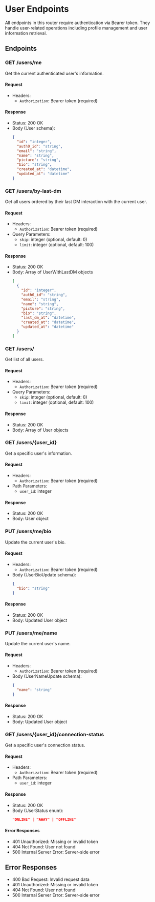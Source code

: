 # User Endpoints

All endpoints in this router require authentication via Bearer token. They handle user-related operations including profile management and user information retrieval.

## Endpoints

### GET /users/me
Get the current authenticated user's information.

#### Request
- Headers:
  - `Authorization`: Bearer token (required)

#### Response
- Status: 200 OK
- Body (User schema):
  ```json
  {
    "id": "integer",
    "auth0_id": "string",
    "email": "string",
    "name": "string",
    "picture": "string",
    "bio": "string",
    "created_at": "datetime",
    "updated_at": "datetime"
  }
  ```

### GET /users/by-last-dm
Get all users ordered by their last DM interaction with the current user.

#### Request
- Headers:
  - `Authorization`: Bearer token (required)
- Query Parameters:
  - `skip`: integer (optional, default: 0)
  - `limit`: integer (optional, default: 100)

#### Response
- Status: 200 OK
- Body: Array of UserWithLastDM objects
  ```json
  [
    {
      "id": "integer",
      "auth0_id": "string",
      "email": "string",
      "name": "string",
      "picture": "string",
      "bio": "string",
      "last_dm_at": "datetime",
      "created_at": "datetime",
      "updated_at": "datetime"
    }
  ]
  ```

### GET /users/
Get list of all users.

#### Request
- Headers:
  - `Authorization`: Bearer token (required)
- Query Parameters:
  - `skip`: integer (optional, default: 0)
  - `limit`: integer (optional, default: 100)

#### Response
- Status: 200 OK
- Body: Array of User objects

### GET /users/{user_id}
Get a specific user's information.

#### Request
- Headers:
  - `Authorization`: Bearer token (required)
- Path Parameters:
  - `user_id`: integer

#### Response
- Status: 200 OK
- Body: User object

### PUT /users/me/bio
Update the current user's bio.

#### Request
- Headers:
  - `Authorization`: Bearer token (required)
- Body (UserBioUpdate schema):
  ```json
  {
    "bio": "string"
  }
  ```

#### Response
- Status: 200 OK
- Body: Updated User object

### PUT /users/me/name
Update the current user's name.

#### Request
- Headers:
  - `Authorization`: Bearer token (required)
- Body (UserNameUpdate schema):
  ```json
  {
    "name": "string"
  }
  ```

#### Response
- Status: 200 OK
- Body: Updated User object

### GET /users/{user_id}/connection-status
Get a specific user's connection status.

#### Request
- Headers:
  - `Authorization`: Bearer token (required)
- Path Parameters:
  - `user_id`: integer

#### Response
- Status: 200 OK
- Body (UserStatus enum):
  ```json
  "ONLINE" | "AWAY" | "OFFLINE"
  ```

#### Error Responses
- 401 Unauthorized: Missing or invalid token
- 404 Not Found: User not found
- 500 Internal Server Error: Server-side error

## Error Responses
- 400 Bad Request: Invalid request data
- 401 Unauthorized: Missing or invalid token
- 404 Not Found: User not found
- 500 Internal Server Error: Server-side error 